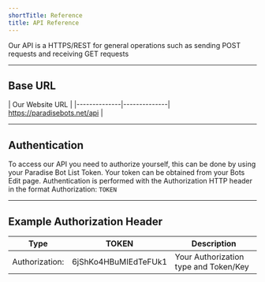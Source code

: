 ```yaml
---
shortTitle: Reference
title: API Reference
---
```


Our API is a HTTPS/REST for general operations such as sending POST requests and receiving GET requests

---

## Base URL
| Our Website URL |
|--------------|--------------|
https://paradisebots.net/api |

---

## Authentication
To access our API you need to authorize yourself, this can be done by using your Paradise Bot List Token. Your token can be obtained from your Bots Edit page.
Authentication is performed with the Authorization HTTP header in the format Authorization: `TOKEN`

---

## Example Authorization Header
| Type | TOKEN | Description |
|--------------|--------------|--------------|
Authorization: | 6jShKo4HBuMIEdTeFUk1 | Your Authorization type and Token/Key
